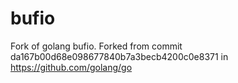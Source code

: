 # bufio
Fork of golang bufio. Forked from commit da167b00d68e098677840b7a3becb4200c0e8371 in https://github.com/golang/go
